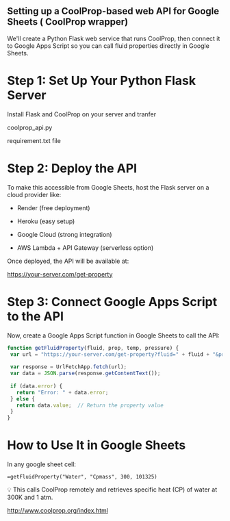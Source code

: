 ## Setting up a CoolProp-based web API for Google Sheets ( CoolProp wrapper)

We'll create a Python Flask web service that runs CoolProp, then connect it to Google Apps Script so you can call fluid properties directly in Google Sheets.

# Step 1: Set Up Your Python Flask Server
Install Flask and CoolProp on your server and tranfer 

coolprop_api.py

requirement.txt file


# Step 2: Deploy the API
To make this accessible from Google Sheets, host the Flask server on a cloud provider like:

- Render (free deployment)

- Heroku (easy setup)

- Google Cloud (strong integration)

- AWS Lambda + API Gateway (serverless option)

Once deployed, the API will be available at:

https://your-server.com/get-property

# Step 3: Connect Google Apps Script to the API
Now, create a Google Apps Script function in Google Sheets to call the API:

 ```js
function getFluidProperty(fluid, prop, temp, pressure) {
  var url = "https://your-server.com/get-property?fluid=" + fluid + "&prop=" + prop + "&temp=" + temp + "&pressure=" + pressure;
  
  var response = UrlFetchApp.fetch(url);
  var data = JSON.parse(response.getContentText());
  
  if (data.error) {
    return "Error: " + data.error;
  } else {
    return data.value;  // Return the property value
  }
}
 ```
# How to Use It in Google Sheets
In any google sheet cell:


 ```=getFluidProperty("Water", "Cpmass", 300, 101325) ```

💡 This calls CoolProp remotely and retrieves specific heat (CP) of water at 300K and 1 atm.

http://www.coolprop.org/index.html
